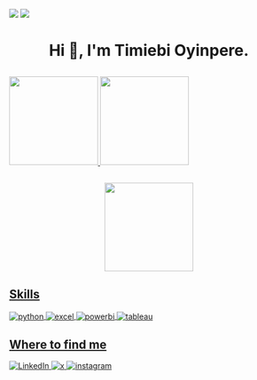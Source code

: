 <p align="center">
  
  ![](https://cdn.rawgit.com/sindresorhus/awesome/d7305f38d29fed78fa85652e3a63e154dd8e8829/media/badge.svg)
  ![](https://komarev.com/ghpvc/?username=themiebi&color=dc143c)
</p>

##
<h1 align="center">
  
  Hi 👋, I'm Timiebi Oyinpere.
</h1>

##
<p align="center">
  
  <a href="https://github.com/themiebi">
</p>

##
<p align="center">
  
  <img height="160em" 
       src="https://github-readme-stats.vercel.app/api
    username=themiebi&show_icons=true&theme=react&include_all_commits=true&count_private=true" />
  <img height="160em" 
       src="https://github-readme-stats.vercel.app/api/top-langs/?username=themiebi&layout=compact&theme=react" /> 
</p>

##
<p align="center">
 <img height="160em" 
      src="https://github-profile-summary-cards.vercel.app/api/cards/profile-details?username=themiebi&theme=github" />
</p>

##
 <h2>Skills</h2>
 <p style="display: inline_block">
<img align="center" alt="python" src="https://img.shields.io/badge/Python-FFD43B?style=for-the-badge&logo=python&logoColor=blue" /> <img align="center" alt="excel" src="https://img.shields.io/badge/Excel-FFD43B?style=for-the-badge&logo=excel&logoColor=blue" /> <img align="center" alt="powerbi" src="https://img.shields.io/badge/POWERBI-FFD43B?style=for-the-badge&logo=powerbi&logoColor=black" /> <img align="center" alt="tableau" src="https://img.shields.io/badge/TABLEAU-FFD43B?style=for-the-badge&logo=tableau&logoColor=black" />
  
##
<h2>Where to find me</h2>
  <a href="https://www.linkedin.com/in/timiebi-oyinpere-25925a8b" target="_blank"><img alt="LinkedIn" src="https://img.shields.io/badge/linkedin-%230077B5.svg?&style=for-the-badge&logo=linkedin&logoColor=white" />
  <a href="https://x.com/themiebi" target="_blank"><img alt="x" src="https://img.shields.io/badge/x-%23000000.svg?&style=for-the-badge&logo=x&logoColor=white" />
  <a href="https://www.instagram.com/themiebi" target="_blank"><img alt="instagram" src="https://img.shields.io/badge/instagram-%23E4405F.svg?&style=for-the-badge&logo=instagram&logoColor=white" />
  </p>

<!---
TiO-DataOps/TiO-DataOps is a ✨ special ✨ repository because its `README.md` (this file) appears on your GitHub profile.
You can click the Preview link to take a look at your changes.
---


<!--
**TiO-DataOps/TiO-DataOps** is a ✨ _special_ ✨ repository because its `README.md` (this file) appears on your GitHub profile.

Here are some ideas to get you started:

- 🔭 I’m currently working on ...
- 🌱 I’m currently learning ...
- 👯 I’m looking to collaborate on ...
- 🤔 I’m looking for help with ...
- 💬 Ask me about ...
- 📫 How to reach me: ...
- 😄 Pronouns: ...
- ⚡ Fun fact: ...
-->
